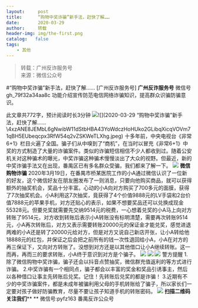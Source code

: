 ```yaml
---
layout:     post
title:      “购物中奖诈骗”新手法，赶快了解……
date:       2020-03-29
author:     转载
header-img: img/the-first.png
catalog:   false
tags:
    - 其他
---
```


<blockquote><p>转载：广州反诈服务号<br>
来源：微信公众号</p></blockquote>

#“购物中奖诈骗”新手法，赶快了解……
[广州反诈服务号]
**广州反诈服务号**
微信号gh_79f32a34aa8c
功能介绍宣传防范电信网络诈骗知识，提高群众识骗防骗意识。

此文章共772字，预计阅读时长3分钟
![]({{site.baseurl}}/postimg/1DAwSYaJzu6IqicD5gdlkKZJPFKoib0nwYZYYga7vMmeDhYHSqPLMicNT0Y2pApdvxvmFe7kib4vibd8ym6yOLSrtyw.gif)![](2020-03-29
“购物中奖诈骗”新手法，赶快了解……\\4xzANE8JEMbL6gNwibW11dStbHBA43YoWdczHoHUko2GLibqXicqVOVm71qBH5EUbeqcpx3RfW54q2vZSKWeTLXhg.jpeg)
十多年前，中央电视台《非常6+1》栏目火遍了全国。骗子们从中嗅到了“商机”，在当时以冒充《非常6+1》中奖的方式制造了大量的诈骗案件。类似的诈骗短信相信不少人都收到过。随着公安机关对这种骗术的曝光，中奖诈骗这种骗术慢慢淡出了大众的视野。但最近，新的中奖诈骗手法又在出现，番禺区已有多名群众受骗，我们都来了解一下。
![]({{site.baseurl}}/postimg/4xzANE8JEMbL6gNwibW11dStbHBA43YoWJStA3yeyM99dZluPm0iaqpI3cCbibOegv1HibpibOHxlr8h7kxB7icYWslg.gif)
**微信购物诈骗**
2020年3月19日，在番禺市桥某医院工作的小A通过微信认识了一位新的好友，这个微信好友在朋友圈发布了一则消息，只要向他购买商品，就可以获得额外的抽奖机会，奖品十分丰富。心动的小A向对方购买了700多元的面膜，获得了7次抽奖机会。小A利用这7次抽奖，竟获得了4个价值9888元的LV手袋和2台价值7888元的苹果手机，对方还贴心的表示，如果不想要奖品还可以兑换成现金55328元。但要兑奖就需要先交纳9514元的税费，一心想着兑奖的小A马上向对方转账了9514元，对方收到转账后表示小A转账没有标明清楚，需要再次转账9514元，小A再次转账后，对方又表示需要转账20000元的保证金才能兑奖，感觉进退两难的小A还是转了20000元给对方，但是对方又说自己新店开张，让小A转给他18888元的红包，并保证之后会把之前所有的钱一次性退回给小A，小A在对方的再三保证下，又向对方转账了。没想到对方还是以其他借口让小A继续转账。这一而再，再而三的要求转账，小A终于意识到对方是个骗子。
![]({{site.baseurl}}/postimg/4xzANE8JEMavs56foeK2ibtNG31GrAUibWYOoz27Leg62WuImMYrUQ5AGTyjxdic3VHZ4RmJ9ZRE4Jjf7KuNr3VzA.jpeg)
![]({{site.baseurl}}/postimg/4xzANE8JEMavs56foeK2ibtNG31GrAUibW418kBPeso7eD6nutUlZ1jokqxoicwkzzSajCiadTvYdJI6eJN84bm2Fg.jpeg)
![]({{site.baseurl}}/postimg/4xzANE8JEMavs56foeK2ibtNG31GrAUibWRKiaic9NLOXFBjhMMic0UmXXUN6YpYvJV4NI8NW3K1VPanbehn2iaEgjBg.jpeg)
警方提醒
1.除了微信购物中奖诈骗，骗子还会以抖音点赞抽奖，微信群充值返利的等方式进行诈骗。
2.中奖诈骗有一个相同点，骗子都会以丰富的奖金和奖品引诱事主，然后以各种借口让事主先转账后兑奖。记住！先转账后兑奖的都是诈骗！
3.近期有不少的中奖诈骗案件，都是未成年被骗利用父母的手机转账给了骗子，所以家长们一定要对孩子做好防骗教育，尽量不要让孩子知道手机的转账密码。
![]({{site.baseurl}}/postimg/4xzANE8JEMbL6gNwibW11dStbHBA43YoWgcZHwKvSQUKeic39JW9DFnapick2dKwK0SVHflS3DpJptxbIK5txc0rQ.jpeg)
**扫描二维码**
**关注我们****
**
微信号:pyfz163
番禺反诈公众号
